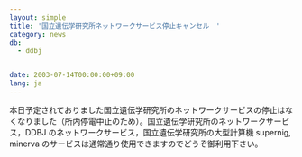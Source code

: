 ```yaml
---
layout: simple
title: '国立遺伝学研究所ネットワークサービス停止キャンセル　'
category: news
db:
  - ddbj


date: 2003-07-14T00:00:00+09:00
lang: ja
---
```


本日予定されておりました国立遺伝学研究所のネットワークサービスの停止はなくなりました（所内停電中止のため）。国立遺伝学研究所のネットワークサービス，DDBJ のネットワークサービス，国立遺伝学研究所の大型計算機 supernig, minerva のサービスは通常通り使用できますのでどうぞ御利用下さい。
